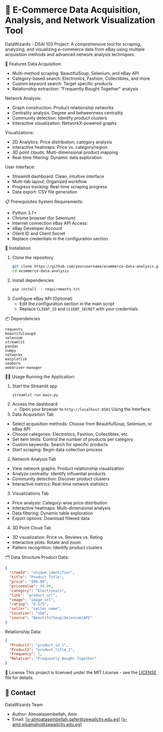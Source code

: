 # 🛒 E-Commerce Data Acquisition, Analysis, and Network Visualization Tool

DataWizards - DSAI 103 Project:
A comprehensive tool for scraping, analyzing, and visualizing e-commerce data from eBay using multiple acquisition methods and advanced network analysis techniques.

🚀 Features
Data Acquisition:
- Multi-method scraping: BeautifulSoup, Selenium, and eBay API
- Category-based search: Electronics, Fashion, Collectibles, and more
- Custom keyword search: Target specific products
- Relationship extraction: "Frequently Bought Together" analysis

Network Analysis:
- Graph construction: Product relationship networks
- Centrality analysis: Degree and betweenness centrality
- Community detection: Identify product clusters
- Interactive visualization: NetworkX-powered graphs

Visualizations:
- 2D Analytics: Price distribution, category analysis
- Interactive heatmaps: Price vs. category/region
- 3D point clouds: Multi-dimensional product mapping
- Real-time filtering: Dynamic data exploration

User Interface:
- Streamlit dashboard: Clean, intuitive interface
- Multi-tab layout: Organized workflow
- Progress tracking: Real-time scraping progress
- Data export: CSV file generation

📋 Prerequisites
System Requirements:
- Python 3.7+
- Chrome browser (for Selenium)
- Internet connection
eBay API Access:
- eBay Developer Account
- Client ID and Client Secret
- Replace credentials in the configuration section

🔧 Installation
1. Clone the repository
   ```bash
   git clone https://github.com/yourusername/ecommerce-data-analysis.git
   cd ecommerce-data-analysis
   ```
2. Install dependencies
   ```bash
   pip install -r requirements.txt
   ```
3. Configure eBay API (Optional)
   - Edit the configuration section in the main script
   - Replace `CLIENT_ID` and `CLIENT_SECRET` with your credentials

📦 Dependencies
```
requests
beautifulsoup4
selenium
streamlit
pandas
numpy
networkx
matplotlib
seaborn
webdriver-manager
```

🏃‍♂️ Usage
Running the Application:
1. Start the Streamlit app
   ```bash
   streamlit run main.py
   ```
2. Access the dashboard
   - Open your browser to `http://localhost:8501`
Using the Interface:
1. Data Acquisition Tab
- Select acquisition methods: Choose from BeautifulSoup, Selenium, or eBay API
- Choose categories: Electronics, Fashion, Collectibles, etc.
- Set item limits: Control the number of products per category
- Custom keywords: Search for specific products
- Start scraping: Begin data collection process
2. Network Analysis Tab
- View network graphs: Product relationship visualization
- Analyze centrality: Identify influential products
- Community detection: Discover product clusters
- Interactive metrics: Real-time network statistics
3. Visualizations Tab
- Price analysis: Category-wise price distribution
- Interactive heatmaps: Multi-dimensional analysis
- Data filtering: Dynamic table exploration
- Export options: Download filtered data
4. 3D Point Cloud Tab
- 3D visualization: Price vs. Reviews vs. Rating
- Interactive plots: Rotate and zoom
- Pattern recognition: Identify product clusters

🗂️ Data Structure
Product Data:
```json
{
  "itemId": "unique_identifier",
  "title": "Product Title",
  "price": "$99.99",
  "priceValue": 99.99,
  "category": "Electronics",
  "link": "product_url",
  "image": "image_url",
  "rating": "4.5/5",
  "seller": "seller_name",
  "location": "USA",
  "source": "BeautifulSoup|Selenium|API"
}
```
Relationship Data:
```json
{
  "Product1": "product_id_1",
  "Product2": "product_title_2",
  "Frequency": 1,
  "Relation": "Frequently Bought Together"
}
```

📝 License
This project is licensed under the MIT License - see the [LICENSE](LICENSE) file for details.

## 📧 Contact
DataWizards Team
- Author: Almoatasembellah, Amir
- Email: [s-almoatasembellah.gafer@zewailcity.edu.eg]
         [s-amir.elsamahy@zewailcity.edu.eg]
